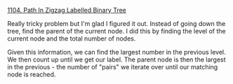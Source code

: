 [1104. Path In Zigzag Labelled Binary Tree](https://leetcode.com/problems/path-in-zigzag-labelled-binary-tree/)

Really tricky problem but I'm glad I figured it out. Instead of going down the tree, find the parent of the current node. I did this by finding the level of the current node and the total number of nodes.

Given this information, we can find the largest number in the previous level. We then count up until we get our label. The parent node is then the largest in the previous - the number of "pairs" we iterate over until our matching node is reached.